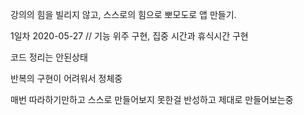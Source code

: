 강의의 힘을 빌리지 않고, 스스로의 힘으로 뽀모도로 앱 만들기.

1일차 2020-05-27 // 기능 위주 구현, 집중 시간과 휴식시간 구현

코드 정리는 안된상태

반복의 구현이 어려워서 정체중

매번 따라하기만하고 스스로 만들어보지 못한걸 반성하고 제대로 만들어보는중
